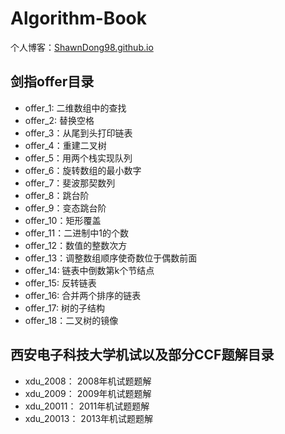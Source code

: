 # Algorithm-Book

个人博客：[ShawnDong98.github.io](https://shawndong98.github.io)

## 剑指offer目录

- offer_1: 二维数组中的查找
- offer_2: 替换空格
- offer_3：从尾到头打印链表
- offer_4：重建二叉树
- offer_5：用两个栈实现队列
- offer_6：旋转数组的最小数字
- offer_7：斐波那契数列
- offer_8：跳台阶
- offer_9：变态跳台阶
- offer_10：矩形覆盖
- offer_11：二进制中1的个数
- offer_12：数值的整数次方
- offer_13：调整数组顺序使奇数位于偶数前面
- offer_14: 链表中倒数第k个节结点
- offer_15: 反转链表
- offer_16: 合并两个排序的链表
- offer_17: 树的子结构
- offer_18：二叉树的镜像


## 西安电子科技大学机试以及部分CCF题解目录

- xdu_2008： 2008年机试题题解
- xdu_2009： 2009年机试题题解
- xdu_20011： 2011年机试题题解
- xdu_20013： 2013年机试题题解